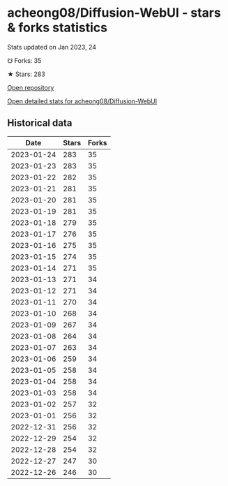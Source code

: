 # acheong08/Diffusion-WebUI - stars & forks statistics

Stats updated on Jan 2023, 24

☋ Forks: 35

★ Stars: 283

[Open repository](https://github.com/acheong08/Diffusion-WebUI)

[Open detailed stats for acheong08/Diffusion-WebUI](https://reviewgithub.com/rep/acheong08/Diffusion-WebUI)

## Historical data
| Date | Stars | Forks |
|------|-------|-------|
| 2023-01-24 | 283 | 35 | 
| 2023-01-23 | 283 | 35 | 
| 2023-01-22 | 282 | 35 | 
| 2023-01-21 | 281 | 35 | 
| 2023-01-20 | 281 | 35 | 
| 2023-01-19 | 281 | 35 | 
| 2023-01-18 | 279 | 35 | 
| 2023-01-17 | 276 | 35 | 
| 2023-01-16 | 275 | 35 | 
| 2023-01-15 | 274 | 35 | 
| 2023-01-14 | 271 | 35 | 
| 2023-01-13 | 271 | 34 | 
| 2023-01-12 | 271 | 34 | 
| 2023-01-11 | 270 | 34 | 
| 2023-01-10 | 268 | 34 | 
| 2023-01-09 | 267 | 34 | 
| 2023-01-08 | 264 | 34 | 
| 2023-01-07 | 263 | 34 | 
| 2023-01-06 | 259 | 34 | 
| 2023-01-05 | 258 | 34 | 
| 2023-01-04 | 258 | 34 | 
| 2023-01-03 | 258 | 34 | 
| 2023-01-02 | 257 | 32 | 
| 2023-01-01 | 256 | 32 | 
| 2022-12-31 | 256 | 32 | 
| 2022-12-29 | 254 | 32 | 
| 2022-12-28 | 254 | 32 | 
| 2022-12-27 | 247 | 30 | 
| 2022-12-26 | 246 | 30 | 

